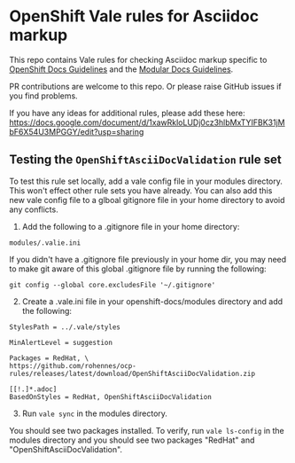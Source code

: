 # OpenShift Vale rules for Asciidoc markup

This repo contains Vale rules for checking Asciidoc markup specific to [OpenShift Docs Guidelines](https://github.com/openshift/openshift-docs/blob/main/contributing_to_docs/doc_guidelines.adoc) and the [Modular Docs Guidelines](https://redhat-documentation.github.io/modular-docs/).

PR contributions are welcome to this repo. Or please raise GitHub issues if you find problems.

If you have any ideas for additional rules, please add these here: https://docs.google.com/document/d/1xawRkloLUDj0cz3hlbMxTYIFBK31jMbF6X54U3MPGGY/edit?usp=sharing  

## Testing the `OpenShiftAsciiDocValidation` rule set
To test this rule set locally, add a vale config file in your modules directory. This won't effect other rule sets you have already. You can also add this new vale config file to a glboal gitignore file in your home directory to avoid any conflicts.

1. Add the following to a .gitignore file in your home directory:

`modules/.valie.ini `

If you didn't have a .gitignore file previously in your home dir, you may need to make git aware of this global .gitignore file by running the following:

`git config --global core.excludesFile '~/.gitignore'`

2. Create a .vale.ini file in your openshift-docs/modules directory and add the following:

```
StylesPath = ../.vale/styles

MinAlertLevel = suggestion

Packages = RedHat, \
https://github.com/rohennes/ocp-rules/releases/latest/download/OpenShiftAsciiDocValidation.zip

[[!.]*.adoc]
BasedOnStyles = RedHat, OpenShiftAsciiDocValidation
```

3. Run `vale sync` in the modules directory.

You should see two packages installed. To verify, run `vale ls-config` in the modules directory and you should see two packages "RedHat" and "OpenShiftAsciiDocValidation". 


